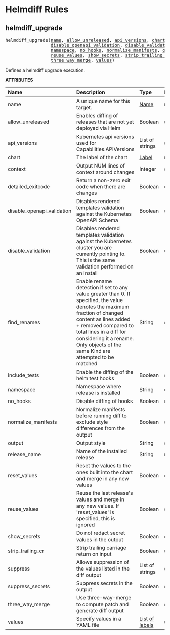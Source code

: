<!-- Generated with Stardoc: http://skydoc.bazel.build -->

# Helmdiff Rules

<a id="#helmdiff_upgrade"></a>

## helmdiff_upgrade

<pre>
helmdiff_upgrade(<a href="#helmdiff_upgrade-name">name</a>, <a href="#helmdiff_upgrade-allow_unreleased">allow_unreleased</a>, <a href="#helmdiff_upgrade-api_versions">api_versions</a>, <a href="#helmdiff_upgrade-chart">chart</a>, <a href="#helmdiff_upgrade-context">context</a>, <a href="#helmdiff_upgrade-detailed_exitcode">detailed_exitcode</a>,
                 <a href="#helmdiff_upgrade-disable_openapi_validation">disable_openapi_validation</a>, <a href="#helmdiff_upgrade-disable_validation">disable_validation</a>, <a href="#helmdiff_upgrade-find_renames">find_renames</a>, <a href="#helmdiff_upgrade-include_tests">include_tests</a>,
                 <a href="#helmdiff_upgrade-namespace">namespace</a>, <a href="#helmdiff_upgrade-no_hooks">no_hooks</a>, <a href="#helmdiff_upgrade-normalize_manifests">normalize_manifests</a>, <a href="#helmdiff_upgrade-output">output</a>, <a href="#helmdiff_upgrade-release_name">release_name</a>, <a href="#helmdiff_upgrade-reset_values">reset_values</a>,
                 <a href="#helmdiff_upgrade-reuse_values">reuse_values</a>, <a href="#helmdiff_upgrade-show_secrets">show_secrets</a>, <a href="#helmdiff_upgrade-strip_trailing_cr">strip_trailing_cr</a>, <a href="#helmdiff_upgrade-suppress">suppress</a>, <a href="#helmdiff_upgrade-suppress_secrets">suppress_secrets</a>,
                 <a href="#helmdiff_upgrade-three_way_merge">three_way_merge</a>, <a href="#helmdiff_upgrade-values">values</a>)
</pre>

Defines a helmdiff upgrade execution.

**ATTRIBUTES**


| Name  | Description | Type | Mandatory | Default |
| :------------- | :------------- | :------------- | :------------- | :------------- |
| <a id="helmdiff_upgrade-name"></a>name |  A unique name for this target.   | <a href="https://bazel.build/docs/build-ref.html#name">Name</a> | required |  |
| <a id="helmdiff_upgrade-allow_unreleased"></a>allow_unreleased |  Enables diffing of releases that are not yet deployed via Helm   | Boolean | optional | False |
| <a id="helmdiff_upgrade-api_versions"></a>api_versions |  Kubernetes api versions used for Capabilities.APIVersions   | List of strings | optional | [] |
| <a id="helmdiff_upgrade-chart"></a>chart |  The label of the chart   | <a href="https://bazel.build/docs/build-ref.html#labels">Label</a> | required |  |
| <a id="helmdiff_upgrade-context"></a>context |  Output NUM lines of context around changes   | Integer | optional | -1 |
| <a id="helmdiff_upgrade-detailed_exitcode"></a>detailed_exitcode |  Return a non-zero exit code when there are changes   | Boolean | optional | False |
| <a id="helmdiff_upgrade-disable_openapi_validation"></a>disable_openapi_validation |  Disables rendered templates validation against the Kubernetes OpenAPI Schema   | Boolean | optional | False |
| <a id="helmdiff_upgrade-disable_validation"></a>disable_validation |  Disables rendered templates validation against the Kubernetes cluster you are currently pointing to. This is the same validation performed on an install   | Boolean | optional | False |
| <a id="helmdiff_upgrade-find_renames"></a>find_renames |  Enable rename detection if set to any value greater than 0. If specified, the value denotes the maximum fraction of changed content as lines added + removed compared to total lines in a diff for considering it a rename. Only objects of the same Kind are attempted to be matched   | String | optional | "0" |
| <a id="helmdiff_upgrade-include_tests"></a>include_tests |  Enable the diffing of the helm test hooks   | Boolean | optional | False |
| <a id="helmdiff_upgrade-namespace"></a>namespace |  Namespace where release is installed   | String | optional | "" |
| <a id="helmdiff_upgrade-no_hooks"></a>no_hooks |  Disable diffing of hooks   | Boolean | optional | False |
| <a id="helmdiff_upgrade-normalize_manifests"></a>normalize_manifests |  Normalize manifests before running diff to exclude style differences from the output   | Boolean | optional | False |
| <a id="helmdiff_upgrade-output"></a>output |  Output style   | String | optional | "diff" |
| <a id="helmdiff_upgrade-release_name"></a>release_name |  Name of the installed release   | String | required |  |
| <a id="helmdiff_upgrade-reset_values"></a>reset_values |  Reset the values to the ones built into the chart and merge in any new values   | Boolean | optional | False |
| <a id="helmdiff_upgrade-reuse_values"></a>reuse_values |  Reuse the last release's values and merge in any new values. If 'reset_values' is specified, this is ignored   | Boolean | optional | False |
| <a id="helmdiff_upgrade-show_secrets"></a>show_secrets |  Do not redact secret values in the output   | Boolean | optional | False |
| <a id="helmdiff_upgrade-strip_trailing_cr"></a>strip_trailing_cr |  Strip trailing carriage return on input   | Boolean | optional | False |
| <a id="helmdiff_upgrade-suppress"></a>suppress |  Allows suppression of the values listed in the diff output   | List of strings | optional | [] |
| <a id="helmdiff_upgrade-suppress_secrets"></a>suppress_secrets |  Suppress secrets in the output   | Boolean | optional | False |
| <a id="helmdiff_upgrade-three_way_merge"></a>three_way_merge |  Use three-way-merge to compute patch and generate diff output   | Boolean | optional | False |
| <a id="helmdiff_upgrade-values"></a>values |  Specify values in a YAML file   | <a href="https://bazel.build/docs/build-ref.html#labels">List of labels</a> | optional | [] |


